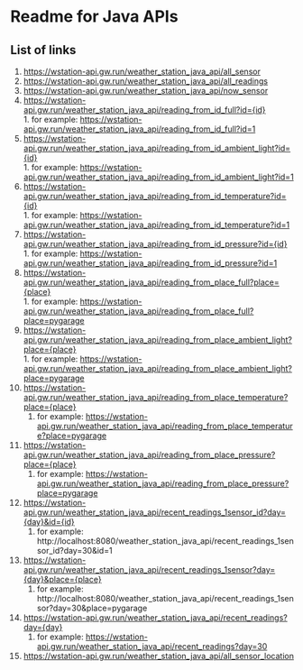 # Readme for Java APIs  
## List of links  
1. https://wstation-api.gw.run/weather_station_java_api/all_sensor  
2. https://wstation-api.gw.run/weather_station_java_api/all_readings  
3. https://wstation-api.gw.run/weather_station_java_api/now_sensor  
4. https://wstation-api.gw.run/weather_station_java_api/reading_from_id_full?id={id}  
       1. for example: https://wstation-api.gw.run/weather_station_java_api/reading_from_id_full?id=1  
5. https://wstation-api.gw.run/weather_station_java_api/reading_from_id_ambient_light?id={id}  
       1. for example: https://wstation-api.gw.run/weather_station_java_api/reading_from_id_ambient_light?id=1  
6. https://wstation-api.gw.run/weather_station_java_api/reading_from_id_temperature?id={id}  
       1. for example: https://wstation-api.gw.run/weather_station_java_api/reading_from_id_temperature?id=1  
7. https://wstation-api.gw.run/weather_station_java_api/reading_from_id_pressure?id={id}  
       1. for example: https://wstation-api.gw.run/weather_station_java_api/reading_from_id_pressure?id=1  
8. https://wstation-api.gw.run/weather_station_java_api/reading_from_place_full?place={place}  
       1. for example: https://wstation-api.gw.run/weather_station_java_api/reading_from_place_full?place=pygarage  
9. https://wstation-api.gw.run/weather_station_java_api/reading_from_place_ambient_light?place={place}  
       1. for example: https://wstation-api.gw.run/weather_station_java_api/reading_from_place_ambient_light?place=pygarage  
10. https://wstation-api.gw.run/weather_station_java_api/reading_from_place_temperature?place={place}  
       1. for example: https://wstation-api.gw.run/weather_station_java_api/reading_from_place_temperature?place=pygarage  
11. https://wstation-api.gw.run/weather_station_java_api/reading_from_place_pressure?place={place}  
       1. for example: https://wstation-api.gw.run/weather_station_java_api/reading_from_place_pressure?place=pygarage  
12. https://wstation-api.gw.run/weather_station_java_api/recent_readings_1sensor_id?day={day}&id={id}
       1. for example: http://localhost:8080/weather_station_java_api/recent_readings_1sensor_id?day=30&id=1
13. https://wstation-api.gw.run/weather_station_java_api/recent_readings_1sensor?day={day}&place={place}
       1. for example: http://localhost:8080/weather_station_java_api/recent_readings_1sensor?day=30&place=pygarage
14. https://wstation-api.gw.run/weather_station_java_api/recent_readings?day={day}
       1. for example:  https://wstation-api.gw.run/weather_station_java_api/recent_readings?day=30
15. https://wstation-api.gw.run/weather_station_java_api/all_sensor_location
